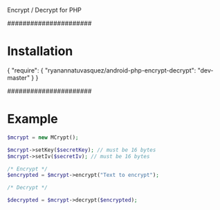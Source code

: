 Encrypt / Decrypt for PHP

######################
# Installation
{
    "require": {
        "ryanannatuvasquez/android-php-encrypt-decrypt": "dev-master"
    }
}

######################
# Example

```php
$mcrypt = new MCrypt();

$mcrypt->setKey($secretKey); // must be 16 bytes
$mcrypt->setIv($secretIv); // must be 16 bytes

/* Encrypt */
$encrypted = $mcrypt->encrypt("Text to encrypt");

/* Decrypt */

$decrypted = $mcrypt->decrypt($encrypted);
```
